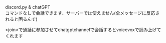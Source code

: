 <p>discord.py & chatGPT <br>コマンドなしで会話できます、サーバーでは使えません(全メッセージに反応されると困るんで)</p>
<p>>join<で通話に参加させてchatgptchannelで会話するとvoicevoxで読み上げてくれます</p>
